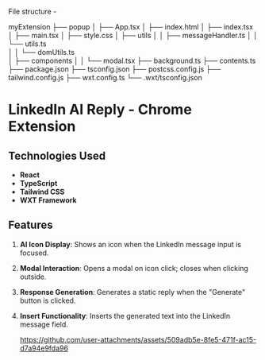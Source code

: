 ﻿File structure -

myExtension
├── popup
│ ├── App.tsx
│ ├── index.html
│ ├── index.tsx
│ ├── main.tsx
│ ├── style.css
│ ├── utils
│ │ ├── messageHandler.ts
│ │ └── utils.ts  
│ │ └── domUtils.ts  
│ ├── components
│ │ └── modal.tsx
├── background.ts
├── contents.ts
├── package.json
├── tsconfig.json
├── postcss.config.js
├── tailwind.config.js
├── wxt.config.ts
└── .wxt/tsconfig.json

# LinkedIn AI Reply - Chrome Extension

## Technologies Used

- **React**
- **TypeScript**
- **Tailwind CSS**
- **WXT Framework**

## Features

1. **AI Icon Display**: Shows an icon when the LinkedIn message input is focused.
2. **Modal Interaction**: Opens a modal on icon click; closes when clicking outside.
3. **Response Generation**: Generates a static reply when the "Generate" button is clicked.
4. **Insert Functionality**: Inserts the generated text into the LinkedIn message field.

   https://github.com/user-attachments/assets/509adb5e-8fe5-471f-ac15-d7a94e9fda96
